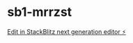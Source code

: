 # sb1-mrrzst

[Edit in StackBlitz next generation editor ⚡️](https://stackblitz.com/~/github.com/rohitrehbufdvsfdjkv/sb1-mrrzst)